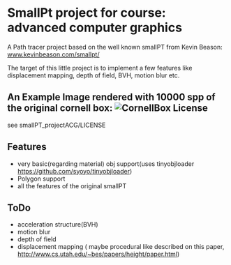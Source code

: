 SmallPt project for course: advanced computer graphics
===
A Path tracer project based on the well known smallPT from Kevin Beason: www.kevinbeason.com/smallpt/

The target of this little project is to implement a few features like displacement mapping, depth of field, BVH, motion blur etc.

An Example Image rendered with 10000 spp of the original cornell box:
![CornellBox](https://github.com/Philipp-M/ACG/tree/master/smallPT_projectACG/images/cornell10000spp.jpg?raw=true)
License
-------
see smallPT_projectACG/LICENSE

Features
--------
* very basic(regarding material) obj support(uses tinyobjloader https://github.com/syoyo/tinyobjloader)
* Polygon support
* all the features of the original smallPT

ToDo
----

* acceleration structure(BVH)
* motion blur
* depth of field
* displacement mapping ( maybe procedural like described on this paper, http://www.cs.utah.edu/~bes/papers/height/paper.html)
